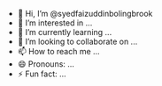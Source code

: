- 👋 Hi, I’m @syedfaizuddinbolingbrook
- 👀 I’m interested in ...
- 🌱 I’m currently learning ...
- 💞️ I’m looking to collaborate on ...
- 📫 How to reach me ...
- 😄 Pronouns: ...
- ⚡ Fun fact: ...

<!---
syedfaizuddinbolingbrook/syedfaizuddinbolingbrook is a ✨ special ✨ repository because its `README.md` (this file) appears on your GitHub profile.
You can click the Preview link to take a look at your changes.
--->
